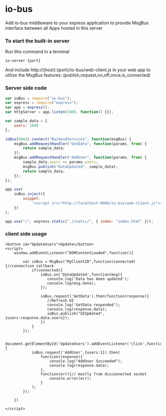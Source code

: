 # io-bus

Add io-bus middleware to your express application to provide MsgBus interface between all Apps hosted in this server

### To start the built-in server

Run this command in a terminal

```
io-server {port}
```

And include http://{host}:{port}/io-bus/web-client.js in your web app to utilize the MsgBus features: (publish,request,on,off,once,is_connected)

### Server side code

```javascript
var ioBus = require("io-bus");
var express = require("express");
var app = express();
var httpServer = app.listen(3000, function() {});

var sample_data = {
	users: 1000
};

ioBus(9666).connect("BackendServices", function(msgBus) {
	msgBus.addRequestHandler("GetData", function(params, from) {
		return sample_data;
	});
	msgBus.addRequestHandler("AddUser", function(params, from) {
		sample_data.users += params.users;
		msgBus.publish("DataUpdated", sample_data);
		return sample_data;
	});
});

app.use(
	ioBus.inject({
		snippet:
			'<script src="http://localhost:9666/io-bus/web-client.js"></script>'
	})
);

app.use("/", express.static("./static/", { index: "index.html" }));
```

### client side usage

```
<button id="UpdateUsers">Update</button>
<script>
    window.addEventListener("DOMContentLoaded",function(){

        var ioBus = MsgBus("MyClientID",function(connected){//connection callback
            if(connected){
                ioBus.on('DataUpdated',function(msg){
                   console.log('Data has been updated');
                   console.log(msg.data);
                });

                ioBus.request('GetData').then(function(response){
                   //Refresh UI
                   console.log('GetData responded');
                   console.log(response.data);
                   ioBus.publish("UIUpdated",{users:response.data.users});
                })
            }
        });

        document.getElementById('UpdateUsers').addEventListener('click',function(){
            ioBus.request('AddUser',{users:1}).then(
                function(response){
                    console.log("AddUser Succeeded");
                    console.log(response.data);
                },
                function(err){// mostly from disconnected socket
                    console.error(err);
                }
            );
        });

    })

</script>

```
